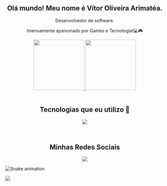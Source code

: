 <div align="center">
  <h2>Olá mundo! Meu nome é Vítor Oliveira Arimatéa.</h2>
  <p>Desenvolvedor de software.</p>
  <p>Imensamente apaixonado por Games e Tecnologia!💻🎮</p>
</div>
  
<div align="center">
  <a href="https://github.com/VitorArimatea">
    <img height="160rem" src="https://github-readme-stats.vercel.app/api?username=VitorArimatea&show_icons=true&theme=react&include_all_commits=true&count_private=true"/>
    <img height="160rem" src="https://github-readme-stats.vercel.app/api/top-langs/?username=VitorArimatea&layout=compact&langs_count=6&theme=react"/>
  </a>
</div>
  
<div align="center" style="display:inline_block"><br>
  <h2>Tecnologias que eu utilizo 💙</h2>
  <p align="center">
  <a href="https://skillicons.dev">
    <img src="https://skillicons.dev/icons?i=html,css,js,php,java,react,tailwind,bootstrap&perline=4" />
  </a>
</p>
</div><br>

<div align="center">
  <h2>Minhas Redes Sociais</h2>
  <a href="https://www.linkedin.com/in/vitorarimatea/" target="_blank"><img src="https://img.shields.io/badge/-LinkedIn-%230077B5?style=for-the-   badge&logo=linkedin&logoColor=white" target="_blank"></a> 
</div>

![Snake animation](https://github.com/VitorArimatea/VitorArimatea/blob/output/github-contribution-grid-snake.svg)

 ![](https://komarev.com/ghpvc/?username=VitorArimatea&label=Profile+views💙&color=0f5fc6&style=flat)

